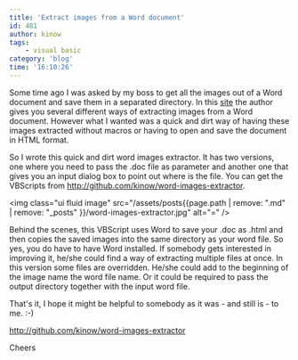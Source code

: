 ```yaml
---
title: 'Extract images from a Word document'
id: 481
author: kinow
tags: 
    - visual basic
category: 'blog'
time: '16:10:26'
---
```

Some time ago I was asked by my boss to get all the images out of a Word document and save them in a separated directory. In this <a title="Extract images from word" href="http://www.gmayor.com/extract_images_from_word.htm">site</a> the author gives you several different ways of extracting images from a Word document. However what I wanted was a quick and dirt way of having these images extracted without macros or having to open and save the document in HTML format.

So I wrote this quick and dirt word images extractor. It has two versions, one where you need to pass the .doc file as parameter and another one that gives you an input dialog box to point out where is the file. You can get the VBScripts from <a title="http://github.com/kinow/word-images-extractor" href="http://github.com/kinow/word-images-extractor">http://github.com/kinow/word-images-extractor</a>.

<img class="ui fluid image" src="/assets/posts{{page.path | remove: ".md" | remove: "_posts" }}/word-images-extractor.jpg" alt="=" />

Behind the scenes, this VBScript uses Word to save your .doc as .html and then copies the saved images into the same directory as your word file. So yes, you do have to have Word installed. If somebody gets interested in improving it, he/she could find a way of extracting multiple files at once. In this version some files are overridden. He/she could add to the beginning of the image name the word file name. Or it could be required to pass the output directory together with the input word file.

That's it, I hope it might be helpful to somebody as it was - and still is - to me. :-)

<a title="http://github.com/kinow/word-images-extractor" href="http://github.com/kinow/word-images-extractor">http://github.com/kinow/word-images-extractor</a>

Cheers
